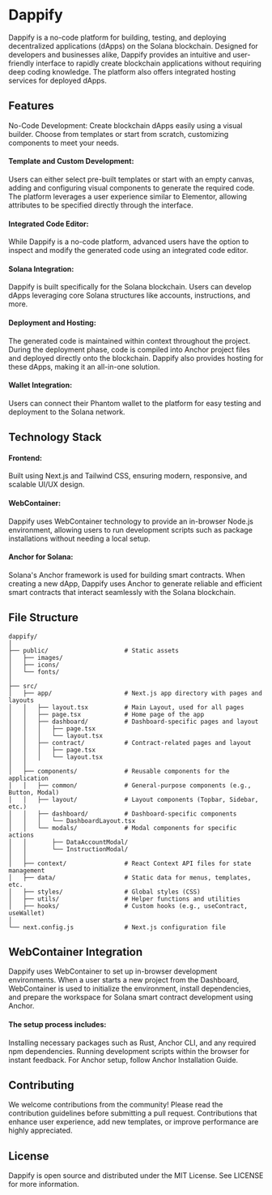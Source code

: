 # Dappify
Dappify is a no-code platform for building, testing, and deploying decentralized applications (dApps) on the Solana blockchain. Designed for developers and businesses alike, Dappify provides an intuitive and user-friendly interface to rapidly create blockchain applications without requiring deep coding knowledge. The platform also offers integrated hosting services for deployed dApps.

## Features
No-Code Development: Create blockchain dApps easily using a visual builder. Choose from templates or start from scratch, customizing components to meet your needs.

#### Template and Custom Development: 
Users can either select pre-built templates or start with an empty canvas, adding and configuring visual components to generate the required code. The platform leverages a user experience similar to Elementor, allowing attributes to be specified directly through the interface.

#### Integrated Code Editor: 
While Dappify is a no-code platform, advanced users have the option to inspect and modify the generated code using an integrated code editor.

#### Solana Integration: 
Dappify is built specifically for the Solana blockchain. Users can develop dApps leveraging core Solana structures like accounts, instructions, and more.

#### Deployment and Hosting: 
The generated code is maintained within context throughout the project. During the deployment phase, code is compiled into Anchor project files and deployed directly onto the blockchain. Dappify also provides hosting for these dApps, making it an all-in-one solution.

#### Wallet Integration: 
Users can connect their Phantom wallet to the platform for easy testing and deployment to the Solana network.

## Technology Stack
#### Frontend: 
Built using Next.js and Tailwind CSS, ensuring modern, responsive, and scalable UI/UX design.
#### WebContainer: 
Dappify uses WebContainer technology to provide an in-browser Node.js environment, allowing users to run development scripts such as package installations without needing a local setup.
#### Anchor for Solana: 
Solana's Anchor framework is used for building smart contracts. When creating a new dApp, Dappify uses Anchor to generate reliable and efficient smart contracts that interact seamlessly with the Solana blockchain.


## File Structure
```
dappify/
│
├── public/                     # Static assets
│   ├── images/
│   ├── icons/
│   └── fonts/
│
├── src/
│   ├── app/                    # Next.js app directory with pages and layouts
│   │   ├── layout.tsx          # Main Layout, used for all pages
│   │   ├── page.tsx            # Home page of the app
│   │   ├── dashboard/          # Dashboard-specific pages and layout
│   │   │   ├── page.tsx
│   │   │   └── layout.tsx
│   │   ├── contract/           # Contract-related pages and layout
│   │   │   ├── page.tsx
│   │   │   └── layout.tsx
│   │
│   ├── components/             # Reusable components for the application
│   │   ├── common/             # General-purpose components (e.g., Button, Modal)
│   │   ├── layout/             # Layout components (Topbar, Sidebar, etc.)
│   │   ├── dashboard/          # Dashboard-specific components
│   │   │   └── DashboardLayout.tsx
│   │   └── modals/             # Modal components for specific actions
│   │       ├── DataAccountModal/
│   │       └── InstructionModal/
│   │
│   ├── context/                # React Context API files for state management
│   ├── data/                   # Static data for menus, templates, etc.
│   ├── styles/                 # Global styles (CSS)
│   ├── utils/                  # Helper functions and utilities
│   ├── hooks/                  # Custom hooks (e.g., useContract, useWallet)
│
└── next.config.js              # Next.js configuration file

```

## WebContainer Integration
Dappify uses WebContainer to set up in-browser development environments. When a user starts a new project from the Dashboard, WebContainer is used to initialize the environment, install dependencies, and prepare the workspace for Solana smart contract development using Anchor.

#### The setup process includes:

Installing necessary packages such as Rust, Anchor CLI, and any required npm dependencies.
Running development scripts within the browser for instant feedback.
For Anchor setup, follow Anchor Installation Guide.

## Contributing
We welcome contributions from the community! Please read the contribution guidelines before submitting a pull request. Contributions that enhance user experience, add new templates, or improve performance are highly appreciated.

## License
Dappify is open source and distributed under the MIT License. See LICENSE for more information.